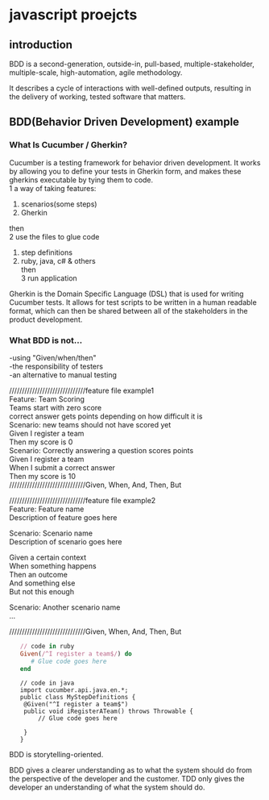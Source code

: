 # javascript proejcts  



## introduction  
BDD is a second-generation, outside-in, pull-based, multiple-stakeholder, multiple-scale, high-automation, agile methodology. 

It describes a cycle of interactions with well-defined outputs, resulting in the delivery of working, tested software that matters.  


## BDD(Behavior Driven Development) example    

### What Is Cucumber / Gherkin?  
Cucumber is a testing framework for behavior driven development. It works by allowing you to define your tests in Gherkin form, and makes these gherkins executable by tying them to code.  
1 a way of taking features:  
1) scenarios(some steps)  
2) Gherkin  

then  
2 use the files to glue code  
1) step definitions  
2) ruby, java, c# & others  
then  
3 run application   

Gherkin is the Domain Specific Language (DSL) that is used for writing Cucumber tests. It allows for test scripts to be written in a human readable format, which can then be shared between all of the stakeholders in the product development.  

### What BDD is not...  
-using "Given/when/then"  
-the responsibility of testers  
-an alternative to manual testing  


//////////////////////////////feature file example1  
Feature: Team Scoring  
  Teams start with zero score  
  correct answer gets points depending on how difficult it is  
Scenario: new teams should not have scored yet  
  Given I register a team  
  Then my score is 0    
Scenario: Correctly answering a question scores points  
  Given I register a team  
  When I submit a correct answer  
  Then my score is 10  
//////////////////////////////Given, When, And, Then, But  

//////////////////////////////feature file example2  
Feature: Feature name    
  Description of feature goes here  

Scenario: Scenario name  
  Description of scenario goes here  

  Given a certain context   
  When something happens  
  Then an outcome  
  And something else  
  But not this enough  

  Scenario: Another scenario name  
  ...  

//////////////////////////////Given, When, And, Then, But    

```ruby
   // code in ruby  
   Given(/^I register a team$/) do 
      # Glue code goes here
   end   
```

```jave
   // code in java  
   import cucumber.api.java.en.*;
   public class MyStepDefinitions {
   	@Given("^I register a team$")
   	public void iRegisterATeam() throws Throwable {
   		// Glue code goes here  

   	}
   }

```

BDD is storytelling-oriented.  

BDD gives a clearer understanding as to what the system should do from the perspective of the developer and the customer. TDD only gives the developer an understanding of what the system should do.


  